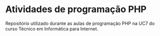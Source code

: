 # Atividades de programação PHP

Repositório utilizado durante as aulas de programação PHP na UC7 do curso Técnico em Informática para Internet.